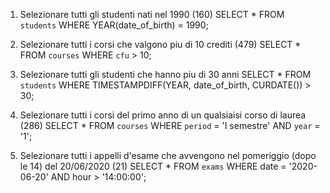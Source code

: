 1.  Selezionare tutti gli studenti nati nel 1990 (160)
SELECT * FROM `students` WHERE YEAR(date_of_birth) = 1990;

2. Selezionare tutti i corsi che valgono piu di 10 crediti (479)
SELECT * FROM `courses` WHERE `cfu` > 10;

3. Selezionare tutti gli studenti che hanno piu di 30 anni 
SELECT * FROM `students` WHERE TIMESTAMPDIFF(YEAR, date_of_birth, CURDATE()) > 30;

4. Selezionare tutti i corsi del primo anno di un qualsiaisi corso di laurea (286)
SELECT * FROM `courses` WHERE `period` = 'I semestre' AND `year` = '1';

5. Selezionare tutti i appelli d'esame che avvengono nel pomeriggio (dopo le 14) del 20/06/2020 (21)
SELECT * FROM `exams` WHERE date = '2020-06-20' AND hour > '14:00:00';
